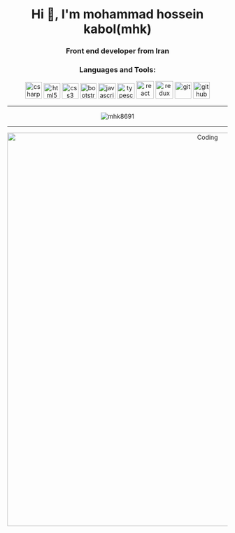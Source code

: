 <h1 align="center">Hi 👋, I'm mohammad hossein kabol(mhk)</h1>

<h3 align="center">Front end developer from Iran</h3>

<h3 align="center">Languages and Tools:</h3>

<p align="center">  
<img src="https://cdn.worldvectorlogo.com/logos/c--4.svg" alt="csharp" width="38" height="38"/>  
<img src="https://cdn.worldvectorlogo.com/logos/html-1.svg" alt="html5" width="38" height="35"/>
<img src="https://cdn.worldvectorlogo.com/logos/css-3.svg" alt="css3" width="38" height="35"/>  
<img src="https://cdn.worldvectorlogo.com/logos/bootstrap-4.svg" alt="bootstrap" width="37" height="35"/>
<img src="https://cdn.worldvectorlogo.com/logos/logo-javascript.svg" alt="javascript" width="40" height="35"/>
<img src="https://cdn.worldvectorlogo.com/logos/typescript.svg" alt="typescript" width="40" height="35"/>
<img src="https://www.vectorlogo.zone/logos/reactjs/reactjs-icon.svg" alt="react" width="40" height="40"/>
<img src="https://www.vectorlogo.zone/logos/js_redux/js_redux-icon.svg" alt="redux" width="40" height="40"/>
<img src="https://www.vectorlogo.zone/logos/git-scm/git-scm-icon.svg" alt="git" width="38" height="38"/>
<img src="https://cdn.worldvectorlogo.com/logos/github-icon-2.svg" alt="github" width="38" height="38"/>
</p>
<hr/>
<p align="center"><img  src="https://github-readme-stats.vercel.app/api/top-langs?username=mhk8691&show_icons=true&locale=en&layout=compact" alt="mhk8691" /></p>
<hr/>
<p align="center"><img alt="Coding" width="900" src="https://gist.githubusercontent.com/vininjr/d29bb07bdadb41e4b0923bc8fa748b1a/raw/88f20c9d749d756be63f22b09f3c4ac570bc5101/programming.gif"></p>

